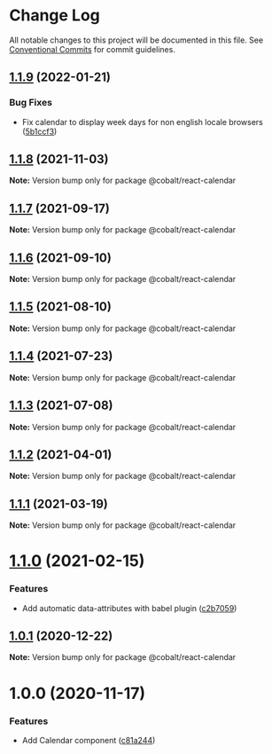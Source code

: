 # Change Log

All notable changes to this project will be documented in this file.
See [Conventional Commits](https://conventionalcommits.org) for commit guidelines.

## [1.1.9](https://github.com/Talkdesk/cobalt/compare/@cobalt/react-calendar@1.1.8...@cobalt/react-calendar@1.1.9) (2022-01-21)


### Bug Fixes

* Fix calendar to display week days for non english locale browsers ([5b1ccf3](https://github.com/Talkdesk/cobalt/commit/5b1ccf321ec86a16bcc0f8e6456b5e6315da65cf))





## [1.1.8](https://github.com/Talkdesk/cobalt/compare/@cobalt/react-calendar@1.1.7...@cobalt/react-calendar@1.1.8) (2021-11-03)

**Note:** Version bump only for package @cobalt/react-calendar





## [1.1.7](https://github.com/Talkdesk/cobalt/compare/@cobalt/react-calendar@1.1.6...@cobalt/react-calendar@1.1.7) (2021-09-17)

**Note:** Version bump only for package @cobalt/react-calendar





## [1.1.6](https://github.com/Talkdesk/cobalt/compare/@cobalt/react-calendar@1.1.5...@cobalt/react-calendar@1.1.6) (2021-09-10)

**Note:** Version bump only for package @cobalt/react-calendar





## [1.1.5](https://github.com/Talkdesk/cobalt/compare/@cobalt/react-calendar@1.1.4...@cobalt/react-calendar@1.1.5) (2021-08-10)

**Note:** Version bump only for package @cobalt/react-calendar





## [1.1.4](https://github.com/Talkdesk/cobalt/compare/@cobalt/react-calendar@1.1.3...@cobalt/react-calendar@1.1.4) (2021-07-23)

**Note:** Version bump only for package @cobalt/react-calendar





## [1.1.3](https://github.com/Talkdesk/cobalt/compare/@cobalt/react-calendar@1.1.2...@cobalt/react-calendar@1.1.3) (2021-07-08)

**Note:** Version bump only for package @cobalt/react-calendar





## [1.1.2](https://github.com/Talkdesk/cobalt/compare/@cobalt/react-calendar@1.1.1...@cobalt/react-calendar@1.1.2) (2021-04-01)

**Note:** Version bump only for package @cobalt/react-calendar





## [1.1.1](https://github.com/Talkdesk/cobalt/compare/@cobalt/react-calendar@1.1.0...@cobalt/react-calendar@1.1.1) (2021-03-19)

**Note:** Version bump only for package @cobalt/react-calendar





# [1.1.0](https://github.com/Talkdesk/cobalt/compare/@cobalt/react-calendar@1.0.1...@cobalt/react-calendar@1.1.0) (2021-02-15)


### Features

* Add automatic data-attributes with babel plugin ([c2b7059](https://github.com/Talkdesk/cobalt/commit/c2b7059bce5aa329b6154294793fa9b2c5f6cd82))





## [1.0.1](https://github.com/Talkdesk/cobalt/compare/@cobalt/react-calendar@1.0.0...@cobalt/react-calendar@1.0.1) (2020-12-22)

**Note:** Version bump only for package @cobalt/react-calendar





# 1.0.0 (2020-11-17)


### Features

* Add Calendar component ([c81a244](https://github.com/Talkdesk/cobalt/commit/c81a244ef9385cd65d4d48b94ad0b804f5ea5dd3))
